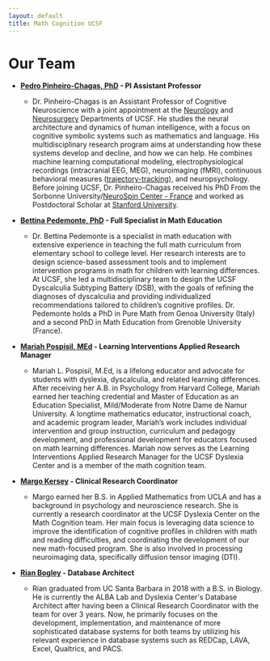 ```yaml
---
layout: default
title: Math Cognition UCSF
---
```


# Our Team

* **[Pedro Pinheiro-Chagas, PhD](https://scholar.google.com/citations?user=XVsftdsAAAAJ&hl) - PI Assistant Professor**

    * Dr. Pinheiro-Chagas is an Assistant Professor of Cognitive Neuroscience with a joint appointment at the [Neurology](https://memory.ucsf.edu/) and [Neurosurgery](https://neurosurgery.ucsf.edu/) Departments of UCSF. He studies the neural architecture and dynamics of human intelligence, with a focus on cognitive symbolic systems such as mathematics and language. His multidisciplinary research program aims at understanding how these systems develop and decline, and how we can help. He combines machine learning computational modeling, electrophysiological recordings (intracranial EEG, MEG), neuroimaging (fMRI), continuous behavioral measures ([trajectory-tracking](https://trajtracker.wixsite.com/trajtracker)), and neuropsychology. Before joining UCSF, Dr. Pinheiro-Chagas received his PhD From the Sorbonne University/[NeuroSpin Center - France](https://www.unicog.org/) and worked as Postdoctoral Scholar at [Stanford University](https://med.stanford.edu/parvizi-lab/projects.html).  
    
* **[Bettina Pedemonte, PhD](https://memory.ucsf.edu/people/bettina-pedemonte) - Full Specialist in Math Education**

    * Dr. Bettina Pedemonte is a specialist in math education with extensive experience in teaching the full math curriculum from elementary school to college level. Her research interests are to design science-based assessment tools and to implement intervention programs in math for children with learning differences. At UCSF, she led a multidisciplinary team to design the UCSF Dyscalculia Subtyping Battery (DSB), with the goals of refining the diagnoses of dyscalculia and providing individualized recommendations tailored to children’s cognitive profiles. Dr. Pedemonte holds a PhD in Pure Math from Genoa University (Italy) and a second PhD in Math Education from Grenoble University (France).

* **[Mariah Pospisil, MEd](https://memory.ucsf.edu/people/mariah-pospisil) - Learning Interventions Applied Research Manager**

    * Mariah L. Pospisil, M.Ed, is a lifelong educator and advocate for students with dyslexia, dyscalculia, and related learning differences. After receiving her A.B. in Psychology from Harvard College, Mariah earned her teaching credential and Master of Education as an Education Specialist, Mild/Moderate from Notre Dame de Namur University. A longtime mathematics educator, instructional coach, and academic program leader, Mariah’s work includes individual intervention and group instruction, curriculum and pedagogy development, and professional development for educators focused on math learning differences. Mariah now serves as the Learning Interventions Applied Research Manager for the UCSF Dyslexia Center and is a member of the math cognition team.

* **[Margo Kersey](https://profiles.ucsf.edu/margo.kersey) - Clinical Research Coordinator**

    * Margo earned her B.S. in Applied Mathematics from UCLA and has a background in psychology and neuroscience research. She is currently a research coordinator at the UCSF Dyslexia Center on the Math Cognition team. Her main focus is leveraging data science to improve the identification of  cognitive profiles in children with math and reading difficulties, and coordinating the development of our new math-focused program. She is also involved in processing neuroimaging data, specifically diffusion tensor imaging (DTI).

* **[Rian Bogley](https://profiles.ucsf.edu/rian.bogley) - Database Architect**

    * Rian graduated from UC Santa Barbara in 2018 with a B.S. in Biology. He is currently the ALBA Lab and Dyslexia Center's Database Architect after having been a Clinical Research Coordinator with the team for over 3 years. Now, he primarily focuses on the development, implementation, and maintenance of more sophisticated database systems for both teams by utilizing his relevant experience in database systems such as REDCap, LAVA, Excel, Qualtrics, and PACS.
